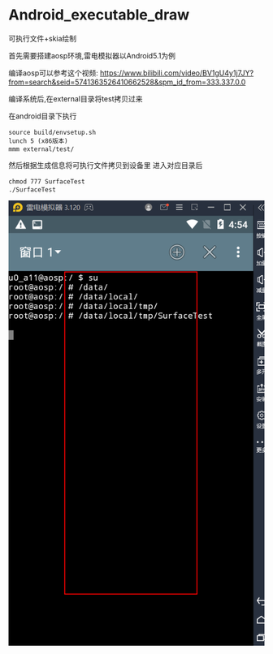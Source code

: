 # Android_executable_draw
可执行文件+skia绘制


首先需要搭建aosp环境,雷电模拟器以Android5.1为例

编译aosp可以参考这个视频:
https://www.bilibili.com/video/BV1gU4y1j7JY?from=search&seid=5741363526410662528&spm_id_from=333.337.0.0

编译系统后,在external目录将test拷贝过来

在android目录下执行
```
source build/envsetup.sh
lunch 5 (x86版本)
mmm external/test/
```
然后根据生成信息将可执行文件拷贝到设备里
进入对应目录后
```
chmod 777 SurfaceTest
./SurfaceTest
```
![image](img/img.jpg)